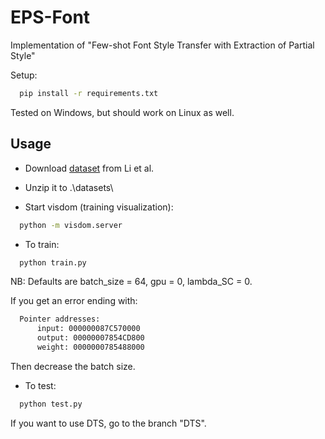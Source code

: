# EPS-Font

Implementation of "Few-shot Font Style Transfer with Extraction of Partial Style"

Setup:
``` bash
  pip install -r requirements.txt
```

Tested on Windows, but should work on Linux as well.

## Usage

- Download [dataset](https://github.com/ligoudaner377/font_translator_gan) from Li et al. 

- Unzip it to .\datasets\

- Start visdom (training visualization):
``` bash
  python -m visdom.server
```

- To train:
``` bash
  python train.py
```

NB: Defaults are batch_size = 64, gpu = 0, lambda_SC = 0.

If you get an error ending with:
``` bash
  Pointer addresses:
      input: 000000087C570000
      output: 00000007854CD800
      weight: 0000000785488000
```
Then decrease the batch size.

- To test:
``` bash
  python test.py
```

If you want to use DTS, go to the branch "DTS".
